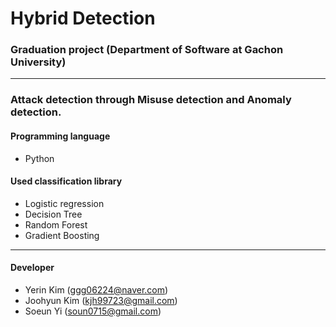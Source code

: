 # Hybrid Detection
### Graduation project (Department of Software at Gachon University) 
------------------------
### Attack detection through Misuse detection and Anomaly detection.
#### Programming language
  * Python
#### Used classification library
  * Logistic regression
  * Decision Tree
  * Random Forest
  * Gradient Boosting
 
------------------------
#### Developer 
  * Yerin Kim (ggg06224@naver.com)
  * Joohyun Kim (kjh99723@gmail.com)
  * Soeun Yi (soun0715@gmail.com)
